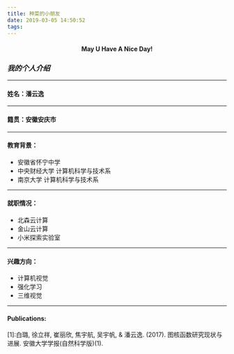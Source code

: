 ```yaml
---
title: 种菜的小朋友
date: 2019-03-05 14:50:52
tags:
---
```


#### <center>May U Have A Nice Day!</center>

### *我的个人介绍*
---
#### 姓名：潘云逸
---
#### 籍贯：安徽安庆市
---
#### 教育背景：
- 安徽省怀宁中学
- 中央财经大学 计算机科学与技术系
- 南京大学 计算机科学与技术系
---
#### 就职情况：
- 北森云计算
- 金山云计算
- 小米探索实验室
--- 
#### 兴趣方向：
- 计算机视觉
- 强化学习
- 三维视觉
--- 
#### Publications:
[1]:白璐, 徐立祥, 崔丽欣, 焦宇航, 吴宇帆, & 潘云逸. (2017). 图核函数研究现状与进展. 安徽大学学报(自然科学版)(1).
